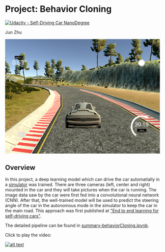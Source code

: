# Project: Behavior Cloning 
[![Udacity - Self-Driving Car NanoDegree](https://s3.amazonaws.com/udacity-sdc/github/shield-carnd.svg)](http://www.udacity.com/drive)

Jun Zhu

![alt text](highlight-1.png)

## Overview

In this project, a deep learning model which can drive the car automatially in a [simulator](https://github.com/udacity/self-driving-car-sim) was trained. There are three cameras (left, center and right) mounted in the car and they will take pictures when the car is running. The image data saw by the car were first fed into a convolutional neural network (CNN). After that, the well-trained model will be used to predict the steering angle of the car in the autonomous mode in the simulator to keep the car in the main road. This approach was first published at ["End to end learning for self-driving cars"](https://arxiv.org/abs/1604.07316).

The detailed pipeline can be found in [summary-behaviorCloning.ipynb](summary-behaviorCloning.ipynb).

 Click to play the video:
 
 [![alt text](http://img.youtube.com/vi/YFC34WFcu_o/0.jpg)](http://www.youtube.com/watch?v=YFC34WFcu_o)
